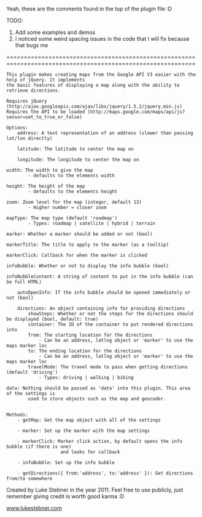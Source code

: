 Yeah, these are the comments found in the top of the plugin file :D

TODO: 
1. Add some examples and demos
2. I noticed some weird spacing issues in the code that I will fix because that bugs me

============================================================================================================

	This plugin makes creating maps from the Google API V3 easier with the help of jQuery. It implements 
 	the basic features of displaying a map along with the ability to retrieve directions. 

 	Requires jQuery (http://ajax.googleapis.com/ajax/libs/jquery/1.5.2/jquery.min.js)
	Requires the API to be loaded (http://maps.google.com/maps/api/js?sensor=set_to_true_or_false)

	Options:
		address: A text representation of an address (slower than passing lat/lon directly)

		latitude: The latitude to center the map on

		longitude: The longitude to center the map on 

   	width: The width to give the map 
			- defaults to the elements width

   	height: The height of the map
			- defaults to the elements height

   	zoom: Zoom level for the map (integer, default 13)
			- Higher number = closer zoom

   	mapType: The map type (default 'roadmap')
			- Types: roadmap | satellite | hybrid | terrain

   	marker: Whether a marker should be added or not (bool)

   	markerTitle: The title to apply to the marker (as a tooltip)

   	markerClick: Callback for when the marker is clicked

   	infoBubble: Whether or not to display the info bubble (bool)

   	infoBubbleContent: A string of content to put in the info bubble (can be full HTML)

      	autoOpenInfo: If the info bubble should be opened immediately or not (bool)

      	directions: An object containing info for providing directions
			showSteps: Whether or not the steps for the directions should be displayed (bool, default: true)
      	    container: The ID of the container to put rendered directions into
      	    from: The starting location for the directions
				- Can be an address, latlng object or 'marker' to use the maps marker loc
      	    to: The ending location for the directions
				- Can be an address, latlng object or 'marker' to use the maps marker loc
      	    travelMode: The travel mode to pass when getting directions (default 'driving')
 				- Types: driving | walking | biking
      	
   	data: Nothing should be passed as 'data' into this plugin. This area of the settings is
 			used to store objects such as the map and geocoder.


	Methods:
		- getMap: Get the map object with all of the settings

		- marker: Set up the marker with the map settings

		- markerClick: Marker click action, by default opens the info bubble (if there is one)
						and looks for callback

		- infoBubble: Set up the info bubble

		- getDirections({ from:'address', to:'address' }): Get directions from/to somewhere


Created by Luke Stebner in the year 2011. Feel free to use publicly, just remember giving credit is
worth good karma :D

www.lukestebner.com